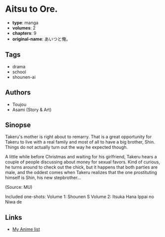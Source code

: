 # Aitsu to Ore.

-   **type**: manga
-   **volumes**: 2
-   **chapters**: 9
-   **original-name**: あいつと俺。

## Tags

-   drama
-   school
-   shounen-ai

## Authors

-   Toujou
-   Asami (Story & Art)

## Sinopse

Takeru's mother is right about to remarry. That is a great opportunity for Takeru to live with a real family and most of all to have a big brother, Shin. Things do not actually turn out the way he expected though.

A little while before Christmas and waiting for his girlfriend, Takeru hears a couple of people discussing about money for sexual favors. Kind of curious, he turns around to check out the chick, but it happens that both parties are male, and the oddest comes when Takeru realizes that the one prostituting himself is Shin, his new stepbrother…

(Source: MU)

Included one-shots:
Volume 1: Shounen S
Volume 2: Itsuka Hana Ippai no Niwa de

## Links

-   [My Anime list](https://myanimelist.net/manga/2093/Aitsu_to_Ore)
